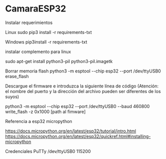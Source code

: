 # CamaraESP32
Instalar requerimientos

Linux
sudo pip3 install -r requirements-txt

Windows
pip3install -r requirements-txt

instalar complemento para linux

sudo apt-get install python3-pil python3-pil.imagetk

Borrar memoria flash
python3 -m esptool --chip esp32 --port /dev/ttyUSB0 erase_flash


Descargue el firmware e introduzca la siguiente línea de código (Atención: el nombre del puerto y la dirección del archivo pueden ser diferentes de los suyos)

python3 -m esptool --chip esp32 --port /dev/ttyUSB0 --baud 460800 write_flash -z 0x1000 [path al fimware]


Referencia a esp32 micropython

https://docs.micropython.org/en/latest/esp32/tutorial/intro.html
https://docs.micropython.org/en/latest/esp32/quickref.html#installing-micropython



Credenciales PuTTy
/dev/ttyUSB0
115200